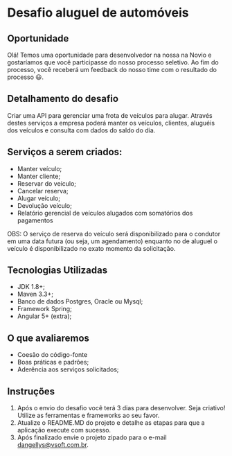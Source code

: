 # Desafio aluguel de automóveis

## Oportunidade

Olá! Temos uma oportunidade para desenvolvedor na nossa na Novio e gostaríamos que você participasse do nosso processo seletivo. Ao fim do processo, você receberá um feedback do nosso time com o resultado do processo 😃.

## Detalhamento do desafio

Criar uma API para gerenciar uma frota de veículos para alugar. Através destes serviços a empresa poderá manter os veículos, clientes, aluguéis dos veículos e consulta com dados do saldo do dia.

## Serviços a serem criados:

 - Manter veículo;
 - Manter cliente;
 - Reservar do veículo;
 - Cancelar reserva;
 - Alugar veículo;
 - Devolução veículo;
 - Relatório gerencial de veículos alugados com somatórios dos pagamentos

OBS: O serviço de reserva do veículo será disponibilizado para o condutor em uma data futura (ou seja, um agendamento) enquanto no de aluguel o veículo é disponibilizado no exato momento da solicitação.

## Tecnologias Utilizadas

 - JDK 1.8+;
 - Maven 3.3+;
 - Banco de dados Postgres, Oracle ou Mysql;
 - Framework Spring;
 - Angular 5+ (extra);

## O que avaliaremos

 - Coesão do código-fonte
 - Boas práticas e padrões;
 - Aderência aos serviços solicitados;

## Instruções

1. Após o envio do desafio você terá 3 dias para desenvolver. Seja criativo! Utilize as ferramentas e frameworks ao seu favor.
2. Atualize o README.MD do projeto e detalhe as etapas para que a aplicação execute com sucesso.
3. Após finalizado envie o projeto zipado para o e-mail dangellys@vsoft.com.br.
